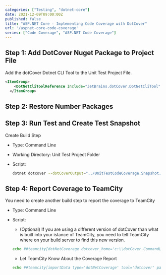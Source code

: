 ```yaml
---
categories: ["Testing", "dotnet-core"]
date: 2021-12-09T09:00:00Z
published: false
title: "ASP.NET Core - Implementing Code Coverage with DotCover"
url: '/aspnet-core-code-coverage'
series: ["Code Coverage", "ASP.NET Code Coverage"]
---
```


## Step 1: Add DotCover Nuget Package to Project File

Add the dotCover Dotnet CLI Tool to the Unit Test Project File.

```xml
<ItemGroup>
    <DotNetCliToolReference Include="JetBrains.dotCover.DotNetCliTool" Version="2019.3.4" />
  </ItemGroup>
```

## Step 2: Restore Number Packages

## Step 3: Run Test and Create Test Snapshot

Create Build Step

* Type: Command Line
* Working Directory: Unit Test Project Folder
* Script:

    ```bash
    dotnet dotcover --dotCoverOutput="../UnitTestCodeCoverage.Snapshot.dcvr" test --logger "console;verbosity=normal"
    ```

## Step 4: Report Coverage to TeamCity

You need to create another build step to report the coverage to TeamCity

* Type: Command Line
* Script:
  * (Optional) If you are using a different version of dotCover than what is built into your istance of TeamCity, you need to tell TeamCity where on your build server to find this new version.

  ```bash
  echo ##teamcity[dotNetCoverage dotcover_home='c:\\dotCover.CommandLineTools.2019.3.4']
  ```

  * Let TeamCity Know About the Coverage Report

  ```bash
  echo ##teamcity[importData type='dotNetCoverage' tool='dotcover' path='UnitTestCodeCoverage.Snapshot.dcvr']
  ```
